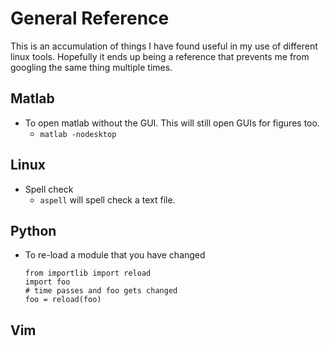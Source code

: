 # General Reference
This is an accumulation of things I have found useful in my use of different
linux tools. 
Hopefully it ends up being a reference that prevents me from googling the same thing multiple times.


## Matlab
* To open matlab without the GUI. This will still open GUIs for figures too.
	* `matlab -nodesktop`


## Linux
* Spell check
	* `aspell` will spell check a text file. 

## Python
* To re-load a module that you have changed
  ```
  from importlib import reload
  import foo
  # time passes and foo gets changed
  foo = reload(foo)
  ```

## Vim
